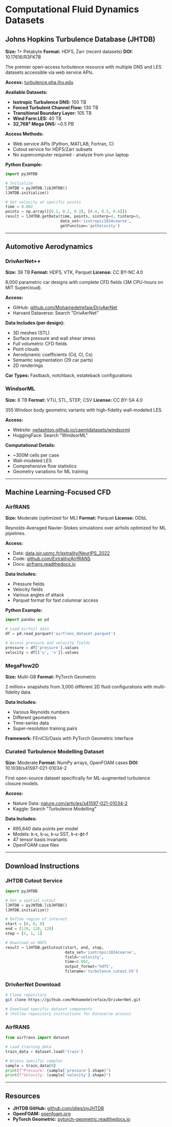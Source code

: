 # Computational Fluid Dynamics Datasets

## Johns Hopkins Turbulence Database (JHTDB)
**Size:** 1+ Petabyte
**Format:** HDF5, Zarr (recent datasets)
**DOI:** 10.17616/R3FK7B

The premier open-access turbulence resource with multiple DNS and LES datasets accessible via web service APIs.

**Access:** [turbulence.pha.jhu.edu](http://turbulence.pha.jhu.edu/)

**Available Datasets:**
- **Isotropic Turbulence DNS:** 100 TB
- **Forced Turbulent Channel Flow:** 130 TB
- **Transitional Boundary Layer:** 105 TB
- **Wind Farm LES:** 40 TB
- **32,768³ Mega DNS:** ~0.5 PB

**Access Methods:**
- Web service APIs (Python, MATLAB, Fortran, C)
- Cutout service for HDF5/Zarr subsets
- No supercomputer required - analyze from your laptop

**Python Example:**
```python
import pyJHTDB

# Initialize
lJHTDB = pyJHTDB.libJHTDB()
lJHTDB.initialize()

# Get velocity at specific points
time = 0.002
points = np.array([[0.1, 0.2, 0.3], [0.4, 0.5, 0.6]])
result = lJHTDB.getData(time, points, sinterp=4, tinterp=0,
                        data_set='isotropic1024coarse',
                        getFunction='getVelocity')
```

---

## Automotive Aerodynamics

### DrivAerNet++
**Size:** 39 TB
**Format:** HDF5, VTK, Parquet
**License:** CC BY-NC 4.0

8,000 parametric car designs with complete CFD fields (3M CPU-hours on MIT Supercloud).

**Access:**
- GitHub: [github.com/Mohamedelrefaie/DrivAerNet](https://github.com/Mohamedelrefaie/DrivAerNet)
- Harvard Dataverse: Search "DrivAerNet"

**Data Includes (per design):**
- 3D meshes (STL)
- Surface pressure and wall shear stress
- Full volumetric CFD fields
- Point clouds
- Aerodynamic coefficients (Cd, Cl, Cs)
- Semantic segmentation (29 car parts)
- 2D renderings

**Car Types:** Fastback, notchback, estateback configurations

### WindsorML
**Size:** 8 TB
**Format:** VTU, STL, STEP, CSV
**License:** CC BY-SA 4.0

355 Windsor body geometric variants with high-fidelity wall-modeled LES.

**Access:**
- Website: [neilashton.github.io/caemldatasets/windsorml](https://neilashton.github.io/caemldatasets/windsorml)
- HuggingFace: Search "WindsorML"

**Computational Details:**
- ~300M cells per case
- Wall-modeled LES
- Comprehensive flow statistics
- Geometry variations for ML training

---

## Machine Learning-Focused CFD

### AirfRANS
**Size:** Moderate (optimized for ML)
**Format:** Parquet
**License:** ODbL

Reynolds-Averaged Navier-Stokes simulations over airfoils optimized for ML pipelines.

**Access:**
- Data: [data.isir.upmc.fr/extrality/NeurIPS_2022](https://data.isir.upmc.fr/extrality/NeurIPS_2022)
- Code: [github.com/Extrality/AirfRANS](https://github.com/Extrality/AirfRANS)
- Docs: [airfrans.readthedocs.io](https://airfrans.readthedocs.io/)

**Data Includes:**
- Pressure fields
- Velocity fields
- Various angles of attack
- Parquet format for fast columnar access

**Python Example:**
```python
import pandas as pd

# Load airfoil data
df = pd.read_parquet('airfrans_dataset.parquet')

# Access pressure and velocity fields
pressure = df['pressure'].values
velocity = df[['u', 'v']].values
```

### MegaFlow2D
**Size:** Multi-GB
**Format:** PyTorch Geometric

2 million+ snapshots from 3,000 different 2D fluid configurations with multi-fidelity data.

**Data Includes:**
- Various Reynolds numbers
- Different geometries
- Time-series data
- Super-resolution training pairs

**Framework:** FEniCS/Oasis with PyTorch Geometric interface

### Curated Turbulence Modelling Dataset
**Size:** Moderate
**Format:** NumPy arrays, OpenFOAM cases
**DOI:** 10.1038/s41597-021-01034-2

First open-source dataset specifically for ML-augmented turbulence closure models.

**Access:**
- Nature Data: [nature.com/articles/s41597-021-01034-2](https://www.nature.com/articles/s41597-021-01034-2)
- Kaggle: Search "Turbulence Modelling"

**Data Includes:**
- 895,640 data points per model
- Models: k-ε, k-ω, k-ω SST, k-ε-ϕt-f
- 47 tensor basis invariants
- OpenFOAM case files

---

## Download Instructions

### JHTDB Cutout Service
```python
import pyJHTDB

# Get a spatial cutout
lJHTDB = pyJHTDB.libJHTDB()
lJHTDB.initialize()

# Define region of interest
start = [0, 0, 0]
end = [128, 128, 128]
step = [1, 1, 1]

# Download as HDF5
result = lJHTDB.getCutout(start, end, step,
                          data_set='isotropic1024coarse',
                          field='velocity',
                          time=0.002,
                          output_format='hdf5',
                          filename='turbulence_cutout.h5')
```

### DrivAerNet Download
```bash
# Clone repository
git clone https://github.com/Mohamedelrefaie/DrivAerNet.git

# Download specific dataset components
# (Follow repository instructions for Dataverse access)
```

### AirfRANS
```python
from airfrans import dataset

# Load training data
train_data = dataset.load('train')

# Access specific samples
sample = train_data[0]
print(f"Pressure: {sample['pressure'].shape}")
print(f"Velocity: {sample['velocity'].shape}")
```

---

## Resources

- **JHTDB GitHub:** [github.com/idies/pyJHTDB](https://github.com/idies/pyJHTDB)
- **OpenFOAM:** [openfoam.org](https://openfoam.org/)
- **PyTorch Geometric:** [pytorch-geometric.readthedocs.io](https://pytorch-geometric.readthedocs.io/)
